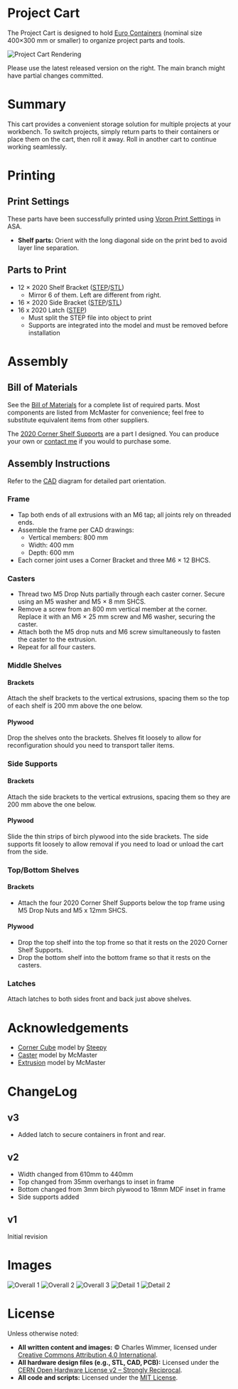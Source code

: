 # Project Cart

The Project Cart is designed to hold [Euro Containers](https://en.wikipedia.org/wiki/Euro_container) (nominal size 400×300 mm or smaller) to organize project parts and tools.

![Project Cart Rendering](IMG/project-cart-overall-2.png)

Please use the latest released version on the right.  The main branch might have partial changes committed. 

# Summary

This cart provides a convenient storage solution for multiple projects at your workbench. To switch projects, simply return parts to their containers or place them on the cart, then roll it away. Roll in another cart to continue working seamlessly.

# Printing

## Print Settings

These parts have been successfully printed using [Voron Print Settings](https://docs.vorondesign.com/sourcing.html) in ASA.
- **Shelf parts:** Orient with the long diagonal side on the print bed to avoid layer line separation.
## Parts to Print
- 12 × 2020 Shelf Bracket ([STEP](STEP)/[STL](STL))
  - Mirror 6 of them.  Left are different from right.
- 16 × 2020 Side Bracket ([STEP](STEP)/[STL](STL))
- 16 x 2020 Latch ([STEP](STEP))
  - Must split the STEP file into object to print
  - Supports are integrated into the model and must be removed before installation

# Assembly

## Bill of Materials

See the [Bill of Materials](BOM.md) for a complete list of required parts. Most components are listed from McMaster for convenience; feel free to substitute equivalent items from other suppliers.

The [2020 Corner Shelf Supports](https://github.com/cwimmer/2020-corner-shelf-support) are a part I designed.  You can produce your own or [contact me](https://the-playground.net/Whoami) if you would to purchase some.

## Assembly Instructions

Refer to the [CAD](CAD) diagram for detailed part orientation.

### Frame

- Tap both ends of all extrusions with an M6 tap; all joints rely on threaded ends.
- Assemble the frame per CAD drawings:
  - Vertical members: 800 mm
  - Width: 400 mm
  - Depth: 600 mm
- Each corner joint uses a Corner Bracket and three M6 × 12 BHCS.

### Casters

- Thread two M5 Drop Nuts partially through each caster corner. Secure using an M5 washer and M5 × 8 mm SHCS.
- Remove a screw from an 800 mm vertical member at the corner. Replace it with an M6 × 25 mm screw and M6 washer, securing the caster.
- Attach both the M5 drop nuts and M6 screw simultaneously to fasten the caster to the extrusion.
- Repeat for all four casters.

### Middle Shelves

#### Brackets

Attach the shelf brackets to the vertical extrusions, spacing them so the top of each shelf is 200 mm above the one below.

#### Plywood

Drop the shelves onto the brackets. Shelves fit loosely to allow for reconfiguration should you need to transport taller items.

### Side Supports

#### Brackets

Attach the side brackets to the vertical extrusions, spacing them so they are 200 mm above the one below.

#### Plywood

Slide the thin strips of birch plywood into the side brackets.  The side supports fit loosely to allow removal if you need to load or unload the cart from the side.

### Top/Bottom Shelves

#### Brackets

- Attach the four 2020 Corner Shelf Supports below the top frame using M5 Drop Nuts and M5 x 12mm SHCS.

#### Plywood
- Drop the top shelf into the top frome so that it rests on the 2020 Corner Shelf Supports.
- Drop the bottom shelf into the bottom frame so that it rests on the casters.

### Latches
Attach latches to both sides front and back just above shelves.

# Acknowledgements

- [Corner Cube](https://grabcad.com/library/corner-cube-vslot-2020-3-ways-1) model by [Steepy](https://grabcad.com/steepy-1)
- [Caster](https://www.mcmaster.com/2358t26/) model by McMaster
- [Extrusion](https://www.mcmaster.com/5537T9) model by McMaster

# ChangeLog
## v3
- Added latch to secure containers in front and rear.
## v2
- Width changed from 610mm to 440mm
- Top changed from 35mm overhangs to inset in frame
- Bottom changed from 3mm birch plywood to 18mm MDF inset in frame
- Side supports added
## v1
Initial revision

# Images

![Overall 1](IMG/project-cart-overall-1.png)
![Overall 2](IMG/project-cart-overall-2.png)
![Overall 3](IMG/project-cart-overall-3.png)
![Detail 1](IMG/project-cart-detail-1.png)
![Detail 2](IMG/project-cart-detail-2.png)

# License

Unless otherwise noted:
- **All written content and images:** © Charles Wimmer, licensed under [Creative Commons Attribution 4.0 International](https://creativecommons.org/licenses/by/4.0/).
- **All hardware design files (e.g., STL, CAD, PCB):** Licensed under the [CERN Open Hardware License v2 – Strongly Reciprocal](https://ohwr.org/cern_ohl_s_v2.txt).
- **All code and scripts:** Licensed under the [MIT License](https://opensource.org/licenses/MIT).